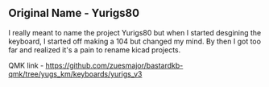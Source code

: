 ## Original Name - Yurigs80

I really meant to name the project Yurigs80 but when I started desgining the keyboard, I started off making a 104 but changed my mind. By then I got too far and realized it's a pain to rename kicad projects.

QMK link - https://github.com/zuesmajor/bastardkb-qmk/tree/yugs_km/keyboards/yurigs_v3